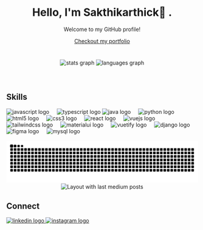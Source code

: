 
<h1 align="center">
   Hello, I'm Sakthikarthick👋 . 
</h1>

<p align="center">Welcome to my GitHub profile!</p>
<p align="center" ><a href='http://sakthikarthick3107.netlify.app/' target='_blank'>Checkout my portfolio</a></p>


###


<br/>
<div align="center">
  <img src="https://github-readme-stats.vercel.app/api?username=Sakthikarthick3107&hide_title=false&hide_rank=false&show_icons=true&include_all_commits=true&count_private=true&disable_animations=false&theme=dracula&locale=en&hide_border=false&order=1" height="150" alt="stats graph"  />
  <img src="https://github-readme-stats.vercel.app/api/top-langs?username=Sakthikarthick3107&locale=en&hide_title=false&layout=compact&card_width=320&langs_count=12&theme=highcontrast&hide_border=false&order=2" height="150" alt="languages graph"  />
</div>

###

<br/>

<h2 align="left" > Skills </h2>


<div align="left">
  <img src="https://cdn.jsdelivr.net/gh/devicons/devicon/icons/javascript/javascript-original.svg" height="40" alt="javascript logo"  />
  <img width="12" />

  <img src="https://cdn.jsdelivr.net/gh/devicons/devicon/icons/typescript/typescript-original.svg" height="40" alt="typescript logo"  />



  <img src="https://cdn.jsdelivr.net/gh/devicons/devicon/icons/java/java-original.svg" height="40" alt="java logo"  />
  <img width="12" />
  <img src="https://cdn.jsdelivr.net/gh/devicons/devicon/icons/python/python-original.svg" height="40" alt="python logo"  />
  <img width="12" />
  <img src="https://cdn.jsdelivr.net/gh/devicons/devicon/icons/html5/html5-original.svg" height="40" alt="html5 logo"  />
  <img width="12" />
  <img src="https://cdn.jsdelivr.net/gh/devicons/devicon/icons/css3/css3-original.svg" height="40" alt="css3 logo"  />
  <img width="12" />
  <img src="https://cdn.jsdelivr.net/gh/devicons/devicon/icons/react/react-original.svg" height="40" alt="react logo"  />
  <img width="12" />
  <img src="https://cdn.jsdelivr.net/gh/devicons/devicon/icons/vuejs/vuejs-original.svg" height="40" alt="vuejs logo"  />
  <img width="12" />
  <img src="https://cdn.jsdelivr.net/gh/devicons/devicon/icons/tailwindcss/tailwindcss-original-wordmark.svg" height="40" alt="tailwindcss logo"  />
  <img width="12" />
  <img src="https://cdn.jsdelivr.net/gh/devicons/devicon/icons/materialui/materialui-original.svg" height="40" alt="materialui logo"  />
  <img width="12" />
  <img src="https://cdn.jsdelivr.net/gh/devicons/devicon/icons/vuetify/vuetify-original.svg" height="40" alt="vuetify logo"  />
  <img width="12" />
  <img src="https://cdn.jsdelivr.net/gh/devicons/devicon/icons/django/django-plain.svg" height="40" alt="django logo"  />
  <img width="12" />
  <img src="https://cdn.jsdelivr.net/gh/devicons/devicon/icons/figma/figma-original.svg" height="40" alt="figma logo"  />
  <img width="12" />
  <img src="https://cdn.jsdelivr.net/gh/devicons/devicon/icons/mysql/mysql-original.svg" height="40" alt="mysql logo"  />
</div>

<br/>
<img src="https://raw.githubusercontent.com/Sakthikarthick3107/Sakthikarthick3107/output/snake.svg" alt="Snake animation" />

<div align="center">
  <img src="https://github-read-medium-git-main.pahlevikun.vercel.app/latest?limit=4&username=Sakthikarthick3107" alt="Layout with last medium posts"  />
</div>




<h2 align="left" > Connect </h2>

<div align="left">
  <a href="https://www.linkedin.com/in/sakthikarthick-nagendran-5b5050229/" target="_blank">
    <img src="https://raw.githubusercontent.com/maurodesouza/profile-readme-generator/master/src/assets/icons/social/linkedin/default.svg" width="52" height="40" alt="linkedin logo"  />
  </a>
  <a href="https://www.instagram.com/__intelligent__psycho__/" target="_blank">
    <img src="https://raw.githubusercontent.com/maurodesouza/profile-readme-generator/master/src/assets/icons/social/instagram/default.svg" width="52" height="40" alt="instagram logo"  />
  </a>
</div>





